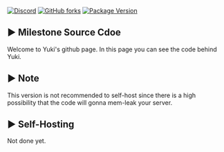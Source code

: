 [![Discord](https://discordapp.com/api/guilds/503423569192157184/widget.png?style=shield)](https://discord.gg/ck8kajr)
[![GitHub forks](https://img.shields.io/github/forks/yukidiscordbot/Yuki-Public)](https://github.com/yukidiscordbot/Yuki-Public/network)
[![Package Version](https://img.shields.io/github/package-json/v/yukidiscordbot/Yuki-Public)](https://www.npmjs.com)


## ▶ Milestone Source Cdoe

Welcome to Yuki's github page. In this page you can see the code behind Yuki.


## ▶ Note
This version is not recommended to self-host since there is a high possibility that the code will gonna mem-leak your server.

## ▶ Self-Hosting
Not done yet.
